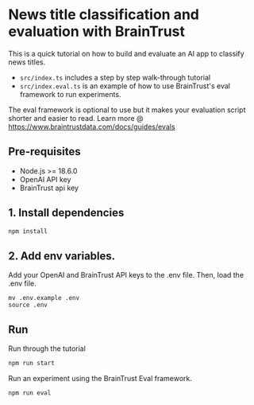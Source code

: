 # News title classification and evaluation with BrainTrust

This is a quick tutorial on how to build and evaluate an AI app to classify news titles.
- `src/index.ts` includes a step by step walk-through tutorial
- `src/index.eval.ts` is an example of how to use BrainTrust's eval framework to run experiments.

The eval framework is optional to use but it makes your evaluation script shorter and easier to read. Learn more @ https://www.braintrustdata.com/docs/guides/evals

## Pre-requisites

- Node.js >= 18.6.0
- OpenAI API key
- BrainTrust api key

## 1. Install dependencies
```bash
npm install
```

## 2. Add env variables.
Add your OpenAI and BrainTrust API keys to the .env file. Then, load the .env file.

```
mv .env.example .env
source .env
```

## Run

Run through the tutorial
```bash
npm run start
```

Run an experiment using the BrainTrust Eval framework.
```
npm run eval
```